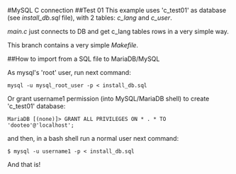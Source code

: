 #MySQL C connection
##Test 01
This example uses 'c_test01' as database (see *install_db.sql* file), with 2 tables: *c_lang* and *c_user*.

*main.c* just connects to DB and get c_lang tables rows in a very simple way.

This branch contains a very simple *Makefile*.

##How to import from a SQL file to MariaDB/MySQL

As mysql's 'root' user, run next command:

	mysql -u mysql_root_user -p < install_db.sql 

Or grant username1 permission (into MySQL/MariaDB shell) to create 'c_test01' database:

	MariaDB [(none)]> GRANT ALL PRIVILEGES ON * . * TO 'dooteo'@'localhost';

and then, in a bash shell run a normal user next command:

	$ mysql -u username1 -p < install_db.sql 

And that is!

